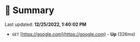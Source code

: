 # 📖 Summary
Last updated: **12/25/2022, 1:40:02 PM**

- `GET` [https://google.com](https://google.com) - **Up** (326ms)
